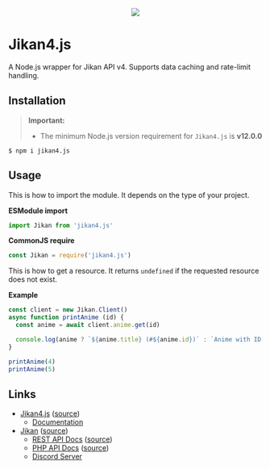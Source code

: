 <p align="center"><img src="https://github.com/rizzzigit/jikan4.js/raw/main/Banner.png"/></p>

# Jikan4.js
  A Node.js wrapper for Jikan API v4. Supports data caching and rate-limit handling.

## Installation
  > **Important:**
  > - The minimum Node.js version requirement for `Jikan4.js` is **v12.0.0**

  ```shell
  $ npm i jikan4.js
  ```

## Usage
  This is how to import the module. It depends on the type of your project.
 
  **ESModule import**
  ```javascript
  import Jikan from 'jikan4.js'
  ```
  **CommonJS require**
  ```javascript
  const Jikan = require('jikan4.js')
  ```

  This is how to get a resource. It returns `undefined` if the requested resource does not exist.

  **Example**
  ```javascript
  const client = new Jikan.Client()
  async function printAnime (id) {
    const anime = await client.anime.get(id)

    console.log(anime ? `${anime.title} (#${anime.id})` : `Anime with ID ${id} does not exist.`)
  }

  printAnime(4)
  printAnime(5)
  ```

## Links
  - [Jikan4.js](https://www.npmjs.com/package/jikan4.js) ([source](https://github.com/rizzzigit/jikan4.js))
    - [Documentation](https://rizzzigit.github.io/jikan4.js)
  - [Jikan](https://jikan.moe/) ([source](https://github.com/jikan-me/website))
    - [REST API Docs](https://jikan.docs.apiary.io/) ([source](https://github.com/jikan-me/jikan-rest))
    - [PHP API Docs](https://docs.jikan.moe) ([source](https://github.com/jikan-me/jikan))
    - [Discord Server](http://discord.jikan.moe/)

